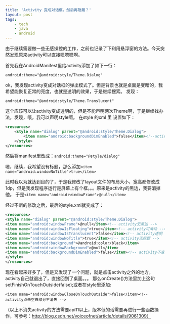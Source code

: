 ```yaml
---
title: 'Activity 变成对话框，然后再隐藏？'
layout: post
tags:
    - tech
    - java
    - android
---
```

由于继续需要做一些无感操控的工作，之前也记录了下利用悬浮窗的方法。今天突然发现原来activity可以直接嗯嗯嗯啊。

首先我在AndroidManifest里给activity添加了如下一行：

`android:theme="@android:style/Theme.Dialog"`

ok，我发现activity变成对话框的弹出模式了。但是背景也就是桌面是变暗的，我希望能恢复正常的亮度，也就是透明的效果，于是继续搜索。
发现：

`android:theme="@android:style/Theme.Translucent" `

这个应该可以让activity变成透明的，但是不能声明两次Theme啊，于是继续找办法，发现，哦，我可以声明style啊。
在style 的xml 里 设置如下：

```xml
<resources>  
    <style name="dialog" parent="@android:style/Theme.Dialog">  
        <item name="android:backgroundDimEnabled">false</item><!--activity不变暗-->  
    </style>  
</resources>  
```

然后将manifest里改成：`android:theme="@style/dialog"`

嗯，继续，我希望没有标题，那么添加`<item name="android:windowNoTitle">true</item>`

此时我以为就达到目的了，于是我修改了layout文件的布局大小，宽高都修改成1dp，但是我发现程序运行是屏幕上有个框。。。原来是activity的黑边，我要消掉他。
于是`<item name="android:windowFrame">@null</item>`

经过不断的修改之后，最后的style.xml就变成了：

```xml
<resources>
<style name="dialog" parent="@android:style/Theme.Dialog">  
<item name="android:windowFrame">@null</item><!-- activity无黑边 -->  
<item name="android:windowIsFloating">true</item><!-- activity可滑动 -->  
<item name="android:windowIsTranslucent">false</item><!-- activity透明 -->  
<item name="android:windowNoTitle">true</item><!-- activity无标题 -->  
<item name="android:background">@android:color/black</item>  
<item name="android:windowBackground">@null</item>  
<item name="android:backgroundDimEnabled">false</item><!-- activity不变暗 -->
</style>  
</resources>
```

现在看起来好多了，但是又发现了一个问题，就是点击activity之外的地方，activity自己就退出了，直接回到了桌面。。。
那么onCreate()方法里加上这句 setFinishOnTouchOutside(false);或者在style里添加:

`<item name="android:windowCloseOnTouchOutside">false</item><!-- activity点击空白部分不消失 -->`

（以上不消失activity的方法需要api11以上，版本低的话需要再进行一些函数操作，可参考：http://blog.csdn.net/voiceofnet/article/details/9061309）